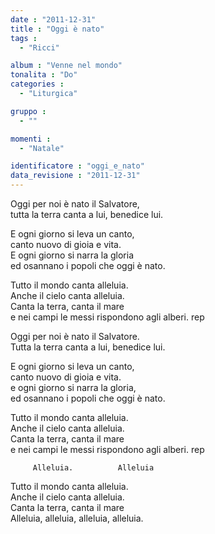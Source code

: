 ```yaml
---
date : "2011-12-31"
title : "Oggi è nato"
tags : 
  - "Ricci"

album : "Venne nel mondo"
tonalita : "Do"
categories : 
  - "Liturgica"

gruppo : 
  - ""

momenti : 
  - "Natale"

identificatore : "oggi_e_nato"
data_revisione : "2011-12-31"
---
```

  
  
  
  
Oggi per noi è nato il Salvatore,   
tutta la terra canta a lui, benedice lui.  
  
  
  
 E ogni giorno si leva un canto,   
 canto nuovo di gioia e vita.  
 E ogni giorno si narra la gloria   
ed osannano i popoli che oggi è nato.  
  
  
  
Tutto il mondo canta  alleluia.  
Anche il cielo canta alleluia.  
 Canta la terra, canta il mare  
e nei campi le messi rispondono agli alberi. rep  
  
  
  
  
Oggi per noi è nato il Salvatore.  
Tutta la terra canta a lui, benedice lui.  
  
  
  
  
E ogni giorno si leva un canto,  
canto nuovo di gioia e vita.  
e ogni giorno si narra la gloria,  
ed osannano i popoli che oggi è nato.  
  
  
  
  
Tutto il mondo canta alleluia.  
Anche il cielo canta alleluia.  
Canta la terra, canta il mare  
e nei campi le messi rispondono agli alberi. rep  
  
  
         Alleluia.          Alleluia  
  
  
  
  
  
  
  
  
Tutto il mondo canta  alleluia.  
Anche il cielo canta alleluia.  
 Canta la terra, canta il mare  
Alleluia, alleluia, alleluia, alleluia.    
  
  
  

